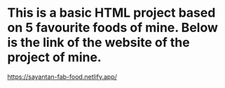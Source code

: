 # This is a basic HTML project based on 5 favourite foods of mine. Below is the link of the website of the project of mine.
https://sayantan-fab-food.netlify.app/
